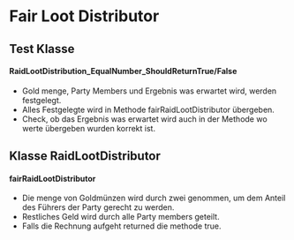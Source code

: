 # Fair Loot Distributor
## Test Klasse
#### RaidLootDistribution_EqualNumber_ShouldReturnTrue/False
- Gold menge, Party Members und Ergebnis was erwartet wird, werden festgelegt.
- Alles Festgelegte wird in Methode fairRaidLootDistributor übergeben.
- Check, ob das Ergebnis was erwartet wird auch in der Methode wo werte übergeben wurden korrekt ist.
## Klasse RaidLootDistributor
#### fairRaidLootDistributor
- Die menge von Goldmünzen wird durch zwei genommen, um dem Anteil des Führers der Party gerecht zu werden.
- Restliches Geld wird durch alle Party members geteilt.
- Falls die Rechnung aufgeht returned die methode true.